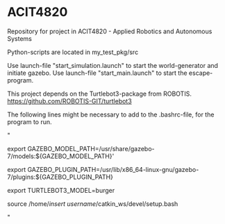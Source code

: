 # ACIT4820

Repository for project in ACIT4820 - Applied Robotics and Autonomous Systems

Python-scripts are located in my_test_pkg/src

Use launch-file "start_simulation.launch" to start the world-generator and initiate gazebo. 
Use launch-file "start_main.launch" to start the escape-program. 

This project depends on the Turtlebot3-package from ROBOTIS. https://github.com/ROBOTIS-GIT/turtlebot3

The following lines might be necessary to add to the .bashrc-file, for the program to run. 

"

export GAZEBO_MODEL_PATH=/usr/share/gazebo-7/models:${GAZEBO_MODEL_PATH}'

export GAZEBO_PLUGIN_PATH=/usr/lib/x86_64-linux-gnu/gazebo-7/plugins:${GAZEBO_PLUGIN_PATH}

export TURTLEBOT3_MODEL=burger

source /home/*insert username*/catkin_ws/devel/setup.bash

"
